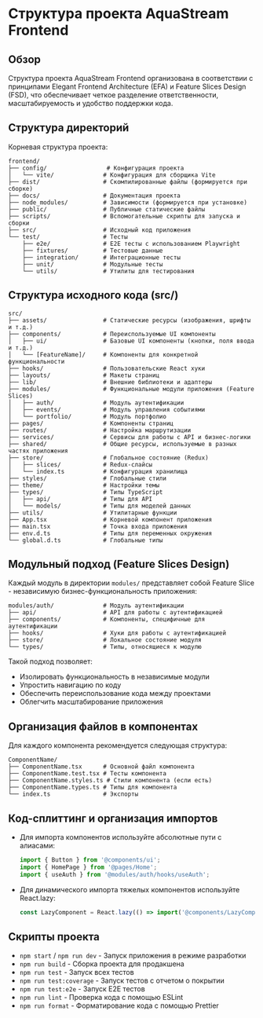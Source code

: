 # Структура проекта AquaStream Frontend

## Обзор

Структура проекта AquaStream Frontend организована в соответствии с принципами Elegant Frontend Architecture (EFA) и Feature Slices Design (FSD), что обеспечивает четкое разделение ответственности, масштабируемость и удобство поддержки кода.

## Структура директорий

Корневая структура проекта:

```
frontend/
├── config/                 # Конфигурация проекта
│   └── vite/              # Конфигурация для сборщика Vite
├── dist/                  # Скомпилированные файлы (формируется при сборке)
├── docs/                  # Документация проекта
├── node_modules/          # Зависимости (формируется при установке)
├── public/                # Публичные статические файлы
├── scripts/               # Вспомогательные скрипты для запуска и сборки
├── src/                   # Исходный код приложения
└── test/                  # Тесты
    ├── e2e/               # E2E тесты с использованием Playwright
    ├── fixtures/          # Тестовые данные
    ├── integration/       # Интеграционные тесты
    ├── unit/              # Модульные тесты
    └── utils/             # Утилиты для тестирования
```

## Структура исходного кода (src/)

```
src/
├── assets/                # Статические ресурсы (изображения, шрифты и т.д.)
├── components/            # Переиспользуемые UI компоненты
│   ├── ui/                # Базовые UI компоненты (кнопки, поля ввода и т.д.)
│   └── [FeatureName]/     # Компоненты для конкретной функциональности
├── hooks/                 # Пользовательские React хуки
├── layouts/               # Макеты страниц
├── lib/                   # Внешние библиотеки и адаптеры
├── modules/               # Функциональные модули приложения (Feature Slices)
│   ├── auth/              # Модуль аутентификации
│   ├── events/            # Модуль управления событиями
│   └── portfolio/         # Модуль портфолио
├── pages/                 # Компоненты страниц
├── routes/                # Настройка маршрутизации
├── services/              # Сервисы для работы с API и бизнес-логики
├── shared/                # Общие ресурсы, используемые в разных частях приложения
├── store/                 # Глобальное состояние (Redux)
│   ├── slices/            # Redux-слайсы
│   └── index.ts           # Конфигурация хранилища
├── styles/                # Глобальные стили
├── theme/                 # Настройки темы
├── types/                 # Типы TypeScript
│   ├── api/               # Типы для API
│   └── models/            # Типы для моделей данных
├── utils/                 # Утилитарные функции
├── App.tsx                # Корневой компонент приложения
├── main.tsx               # Точка входа приложения
├── env.d.ts               # Типы для переменных окружения
└── global.d.ts            # Глобальные типы
```

## Модульный подход (Feature Slices Design)

Каждый модуль в директории `modules/` представляет собой Feature Slice - независимую бизнес-функциональность приложения:

```
modules/auth/              # Модуль аутентификации
├── api/                   # API для работы с аутентификацией
├── components/            # Компоненты, специфичные для аутентификации
├── hooks/                 # Хуки для работы с аутентификацией
├── store/                 # Локальное состояние модуля
└── types/                 # Типы, относящиеся к модулю
```

Такой подход позволяет:
- Изолировать функциональность в независимые модули
- Упростить навигацию по коду
- Обеспечить переиспользование кода между проектами
- Облегчить масштабирование приложения

## Организация файлов в компонентах

Для каждого компонента рекомендуется следующая структура:

```
ComponentName/
├── ComponentName.tsx      # Основной файл компонента
├── ComponentName.test.tsx # Тесты компонента
├── ComponentName.styles.ts # Стили компонента (если есть)
├── ComponentName.types.ts # Типы для компонента
└── index.ts               # Экспорты
```

## Код-сплиттинг и организация импортов

- Для импорта компонентов используйте абсолютные пути с алиасами:
  ```typescript
  import { Button } from '@components/ui';
  import { HomePage } from '@pages/Home';
  import { useAuth } from '@modules/auth/hooks/useAuth';
  ```

- Для динамического импорта тяжелых компонентов используйте React.lazy:
  ```typescript
  const LazyComponent = React.lazy(() => import('@components/LazyComponent'));
  ```

## Скрипты проекта

- `npm start` / `npm run dev` - Запуск приложения в режиме разработки
- `npm run build` - Сборка проекта для продакшена
- `npm run test` - Запуск всех тестов
- `npm run test:coverage` - Запуск тестов с отчетом о покрытии
- `npm run test:e2e` - Запуск E2E тестов
- `npm run lint` - Проверка кода с помощью ESLint
- `npm run format` - Форматирование кода с помощью Prettier 